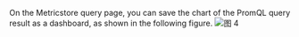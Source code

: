 On the Metricstore query page, you can save the chart of the PromQL query result as a dashboard, as shown in the following figure.
![图 4](/img/src/en/metrics/22.%E5%88%9B%E5%BB%BA%E4%BB%AA%E8%A1%A8%E7%9B%98/87982c7563b6d4d0eb073f2e7acfdd08c18c12ff20504733723c41eb33adea07.png)
